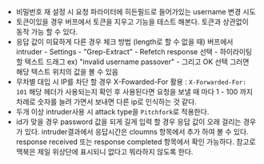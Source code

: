 

- 비밀번호 재 설정 시 요청 파라미터에 히든필드로 들어가있는 username 변경 시도 
- 토큰이있을 경우 버프에서 토큰을 지우고 기능을 테스트 해본다. 토큰과 상관없이 동작 가능 할 수 있다.
- 응답 값이 미묘하게 다른 경우 체크 방법 (length로 할 수 없을 때)
	   버프에서 intruder - Settings - "Grep-Extract" - Refetch response 선택 - 하이라이팅 할 텍스트 드래그 ex) "invalid username passover" - 그리고 OK 선택 
	   그러면 해당 텍스트 위치의 값을 볼 수 있음
- 무차별 대입 시 IP를 차단 할 경우
	   X-Fowarded-For 활용 : `X-Forwarded-For: 101`
	   해당 헤더가 사용되는지 확인 후 사용된다면 요청을 보낼 때 마다 1 - 100 까지 차례로 숫자를 늘려 가면서 보내면 다른 ip로 인식하는 것 같다. 
- 두개 이상 intruder사용 시  attack type을 `Pitchfork`로 적용한다. 
-  id가 맞을 경우 password 값을 되게 길게 입력 할 경우 응답 값이 오래 걸리는 경우가 있다.
	   intruder결과에서 응답시간은 cloumns 항목에서 추가 하여 볼 수 있다. response received 또는 response completed 항목에서 확인 가능하다.
	   참고로 맥북은 제일 위상단에 표시되니 없다고 뭐라하지 않도록 한다. 
   